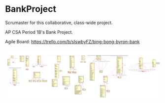 # BankProject
Scrumaster for this collaborative, class-wide project. 

AP CSA Period 1B's Bank Project.

Agile Board:
https://trello.com/b/sIswbyFZ/bing-bong-byron-bank

![UML](UMLBankProject.png)
